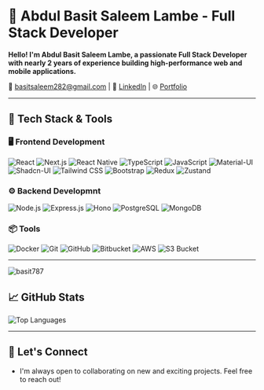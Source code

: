 # 🚀 Abdul Basit Saleem Lambe - Full Stack Developer

**Hello! I'm Abdul Basit Saleem Lambe, a passionate Full Stack Developer with nearly 2 years of experience building high-performance web and mobile applications.**

📧 basitsaleem282@gmail.com | 🔗 [LinkedIn](https://linkedin.com/in/basit787/) | 🌐 [Portfolio](https://basitsaleem.vercel.app)

---

## 🔧 Tech Stack & Tools

### 🖥️ Frontend Development

![React](https://img.shields.io/badge/React-61DAFB?style=for-the-badge&logo=react&logoColor=white)
![Next.js](https://img.shields.io/badge/Next.js-000000?style=for-the-badge&logo=nextdotjs&logoColor=white)
![React Native](https://img.shields.io/badge/React_Native-61DAFB?style=for-the-badge&logo=react&logoColor=white)
![TypeScript](https://img.shields.io/badge/TypeScript-007ACC?style=for-the-badge&logo=typescript&logoColor=white)
![JavaScript](https://img.shields.io/badge/JavaScript-F7DF1E?style=for-the-badge&logo=javascript&logoColor=black)
![Material-UI](https://img.shields.io/badge/Material--UI-007FFF?style=for-the-badge&logo=mui&logoColor=white)
![Shadcn-UI](https://img.shields.io/badge/Shadcn--UI-000000?style=for-the-badge&logo=shadcnui&logoColor=white)
![Tailwind CSS](https://img.shields.io/badge/Tailwind_CSS-38B2AC?style=for-the-badge&logo=tailwind-css&logoColor=white)
![Bootstrap](https://img.shields.io/badge/Bootstrap-7952B3?style=for-the-badge&logo=bootstrap&logoColor=white)
![Redux](https://img.shields.io/badge/Redux-764ABC?style=for-the-badge&logo=redux&logoColor=white)
![Zustand](https://img.shields.io/badge/Zustand-000000?style=for-the-badge&logoColor=white)

### ⚙️ Backend Developmnt

![Node.js](https://img.shields.io/badge/Node.js-43853D?style=for-the-badge&logo=node.js&logoColor=white)
![Express.js](https://img.shields.io/badge/Express.js-000000?style=for-the-badge&logo=express&logoColor=white)
![Hono](https://img.shields.io/badge/Hono-000000?style=for-the-badge&logoColor=white)
![PostgreSQL](https://img.shields.io/badge/PostgreSQL-336791?style=for-the-badge&logo=postgresql&logoColor=white)
![MongoDB](https://img.shields.io/badge/MongoDB-47A248?style=for-the-badge&logo=mongodb&logoColor=white)

<!-- ### 📦 DevOps & Tools -->

### 📦 Tools

![Docker](https://img.shields.io/badge/Docker-2496ED?style=for-the-badge&logo=docker&logoColor=white)
![Git](https://img.shields.io/badge/Git-F05032?style=for-the-badge&logo=git&logoColor=white)
![GitHub](https://img.shields.io/badge/GitHub-181717?style=for-the-badge&logo=github&logoColor=white)
![Bitbucket](https://img.shields.io/badge/Bitbucket-0052CC?style=for-the-badge&logo=bitbucket&logoColor=white)
![AWS](https://img.shields.io/badge/AWS-232F3E?style=for-the-badge&logo=amazon-aws&logoColor=white)
![S3 Bucket](https://img.shields.io/badge/AWSS3-0000?style=for-the-badge&logo=amazon-aws&logoColor=white)

<!-- ![Jenkins](https://img.shields.io/badge/Jenkins-D24939?style=for-the-badge&logo=jenkins&logoColor=white) -->

---

<p align="left"> <img src="https://komarev.com/ghpvc/?username=basit787&label=Profile%20views&color=0e75b6&style=flat" alt="basit787" /> </p>

## 📈 GitHub Stats

![Top Languages](https://github-readme-stats.vercel.app/api/top-langs/?username=Basit787&layout=compact&theme=radical)

---

## 🤝 Let's Connect

- I'm always open to collaborating on new and exciting projects. Feel free to reach out!
